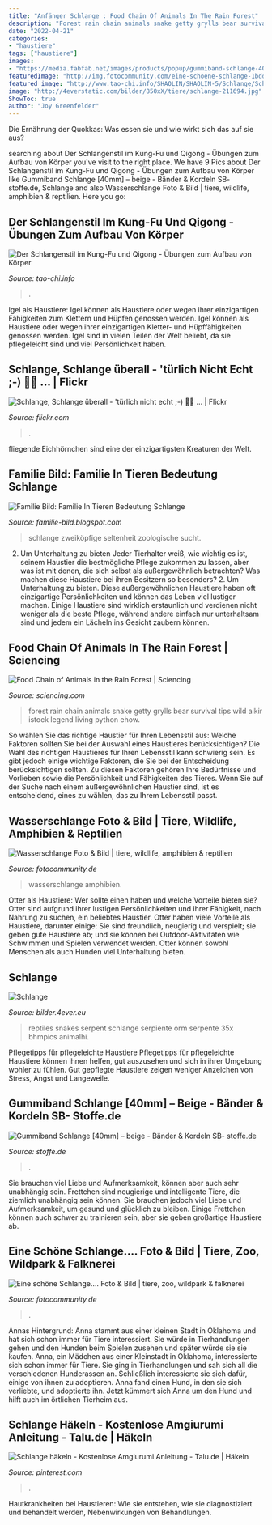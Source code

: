 ```yaml
---
title: "Anfänger Schlange : Food Chain Of Animals In The Rain Forest"
description: "Forest rain chain animals snake getty grylls bear survival tips wild alkir istock legend living python ehow"
date: "2022-04-21"
categories:
- "haustiere"
tags: ["haustiere"]
images:
- "https://media.fabfab.net/images/products/popup/gummiband-schlange-40mm-beige--888_fs2020_007_001_ZB01.jpg"
featuredImage: "http://img.fotocommunity.com/eine-schoene-schlange-1bddbe6b-2962-485f-8633-db9c0beccfba.jpg?width=1000"
featured_image: "http://www.tao-chi.info/SHAOLIN/SHAOLIN-5/Schlange/Schlange_4242-960.jpg"
image: "http://4everstatic.com/bilder/850xX/tiere/schlange-211694.jpg"
ShowToc: true
author: "Joy Greenfelder"
---
```



Die Ernährung der Quokkas: Was essen sie und wie wirkt sich das auf sie aus?

	

		
searching about Der Schlangenstil im Kung-Fu und Qigong - Übungen zum Aufbau von Körper you've visit to the right place. We have 9 Pics about Der Schlangenstil im Kung-Fu und Qigong - Übungen zum Aufbau von Körper like Gummiband Schlange [40mm] – beige - Bänder &amp; Kordeln SB- stoffe.de, Schlange and also Wasserschlange Foto &amp; Bild | tiere, wildlife, amphibien &amp; reptilien. Here you go:
		
    
## Der Schlangenstil Im Kung-Fu Und Qigong - Übungen Zum Aufbau Von Körper

<img loading=lazy src="http://www.tao-chi.info/SHAOLIN/SHAOLIN-5/Schlange/Schlange_4242-960.jpg" onerror="this.onerror=null;this.src='https://tse3.mm.bing.net/th?id=OIP.Yc2adwv5q2DrblLGIeIBngHaE8&amp;pid=15.1';" alt="Der Schlangenstil im Kung-Fu und Qigong - Übungen zum Aufbau von Körper">

_Source: tao-chi.info_

>. 

	

Igel als Haustiere: Igel können als Haustiere oder wegen ihrer einzigartigen Fähigkeiten zum Klettern und Hüpfen genossen werden.
Igel können als Haustiere oder wegen ihrer einzigartigen Kletter- und Hüpffähigkeiten genossen werden. Igel sind in vielen Teilen der Welt beliebt, da sie pflegeleicht sind und viel Persönlichkeit haben.

    
## Schlange, Schlange überall - &#039;türlich Nicht Echt ;-) 🐍🐍 … | Flickr

<img loading=lazy src="https://live.staticflickr.com/8187/29135254354_78a708a04c.jpg" onerror="this.onerror=null;this.src='https://tse1.mm.bing.net/th?id=OIP.0JsBcFeWLDKBf4nelu0TkwAAAA&amp;pid=15.1';" alt="Schlange, Schlange überall - &#039;türlich nicht echt ;-) 🐍🐍 … | Flickr">

_Source: flickr.com_

>. 

	

fliegende Eichhörnchen sind eine der einzigartigsten Kreaturen der Welt.

    
## Familie Bild: Familie In Tieren Bedeutung Schlange

<img loading=lazy src="https://i.ytimg.com/vi/srQOF3bEsQc/maxresdefault.jpg" onerror="this.onerror=null;this.src='https://tse4.mm.bing.net/th?id=OIP.cL4dB6xmvRQwYjOgNmJqjwHaEK&amp;pid=15.1';" alt="Familie Bild: Familie In Tieren Bedeutung Schlange">

_Source: familie-bild.blogspot.com_

>schlange zweiköpfige seltenheit zoologische sucht. 

	

2. Um Unterhaltung zu bieten
Jeder Tierhalter weiß, wie wichtig es ist, seinem Haustier die bestmögliche Pflege zukommen zu lassen, aber was ist mit denen, die sich selbst als außergewöhnlich betrachten? Was machen diese Haustiere bei ihren Besitzern so besonders? 2. Um Unterhaltung zu bieten. Diese außergewöhnlichen Haustiere haben oft einzigartige Persönlichkeiten und können das Leben viel lustiger machen. Einige Haustiere sind wirklich erstaunlich und verdienen nicht weniger als die beste Pflege, während andere einfach nur unterhaltsam sind und jedem ein Lächeln ins Gesicht zaubern können.

    
## Food Chain Of Animals In The Rain Forest | Sciencing

<img loading=lazy src="https://img-aws.ehowcdn.com/877x500p/s3.amazonaws.com/cme_public_images/www_ehow_com/photos.demandstudios.com/getty/article/94/177/162158631_XS.jpg" onerror="this.onerror=null;this.src='https://tse3.mm.bing.net/th?id=OIP.iTKyyUmDgKwwflVen3op5AHaEO&amp;pid=15.1';" alt="Food Chain of Animals in the Rain Forest | Sciencing">

_Source: sciencing.com_

>forest rain chain animals snake getty grylls bear survival tips wild alkir istock legend living python ehow. 

	

So wählen Sie das richtige Haustier für Ihren Lebensstil aus: Welche Faktoren sollten Sie bei der Auswahl eines Haustieres berücksichtigen?
Die Wahl des richtigen Haustieres für Ihren Lebensstil kann schwierig sein. Es gibt jedoch einige wichtige Faktoren, die Sie bei der Entscheidung berücksichtigen sollten. Zu diesen Faktoren gehören Ihre Bedürfnisse und Vorlieben sowie die Persönlichkeit und Fähigkeiten des Tieres. Wenn Sie auf der Suche nach einem außergewöhnlichen Haustier sind, ist es entscheidend, eines zu wählen, das zu Ihrem Lebensstil passt.

    
## Wasserschlange Foto &amp; Bild | Tiere, Wildlife, Amphibien &amp; Reptilien

<img loading=lazy src="https://img.fotocommunity.com/wasserschlange-ef654744-b2fd-4d0c-b441-832189748e95.jpg?width=1000" onerror="this.onerror=null;this.src='https://tse2.mm.bing.net/th?id=OIP.FRPubT8BlAWphXDMIU6dkwHaE8&amp;pid=15.1';" alt="Wasserschlange Foto &amp; Bild | tiere, wildlife, amphibien &amp; reptilien">

_Source: fotocommunity.de_

>wasserschlange amphibien. 

	

Otter als Haustiere: Wer sollte einen haben und welche Vorteile bieten sie?
Otter sind aufgrund ihrer lustigen Persönlichkeiten und ihrer Fähigkeit, nach Nahrung zu suchen, ein beliebtes Haustier. Otter haben viele Vorteile als Haustiere, darunter einige: Sie sind freundlich, neugierig und verspielt; sie geben gute Haustiere ab; und sie können bei Outdoor-Aktivitäten wie Schwimmen und Spielen verwendet werden. Otter können sowohl Menschen als auch Hunden viel Unterhaltung bieten.

    
## Schlange

<img loading=lazy src="http://4everstatic.com/bilder/850xX/tiere/schlange-211694.jpg" onerror="this.onerror=null;this.src='https://tse4.mm.bing.net/th?id=OIP.G3XOczryubrahFqAbxtulQHaFj&amp;pid=15.1';" alt="Schlange">

_Source: bilder.4ever.eu_

>reptiles snakes serpent schlange serpiente orm serpente 35x bhmpics animalhi. 

	

Pflegetipps für pflegeleichte Haustiere
Pflegetipps für pflegeleichte Haustiere können ihnen helfen, gut auszusehen und sich in ihrer Umgebung wohler zu fühlen. Gut gepflegte Haustiere zeigen weniger Anzeichen von Stress, Angst und Langeweile.

    
## Gummiband Schlange [40mm] – Beige - Bänder &amp; Kordeln SB- Stoffe.de

<img loading=lazy src="https://media.fabfab.net/images/products/popup/gummiband-schlange-40mm-beige--888_fs2020_007_001_ZB01.jpg" onerror="this.onerror=null;this.src='https://tse2.mm.bing.net/th?id=OIP.D9gkDk2ENk9_1o5riuSZvgHaHa&amp;pid=15.1';" alt="Gummiband Schlange [40mm] – beige - Bänder &amp; Kordeln SB- stoffe.de">

_Source: stoffe.de_

>. 

	

Sie brauchen viel Liebe und Aufmerksamkeit, können aber auch sehr unabhängig sein.
Frettchen sind neugierige und intelligente Tiere, die ziemlich unabhängig sein können. Sie brauchen jedoch viel Liebe und Aufmerksamkeit, um gesund und glücklich zu bleiben. Einige Frettchen können auch schwer zu trainieren sein, aber sie geben großartige Haustiere ab.

    
## Eine Schöne Schlange.... Foto &amp; Bild | Tiere, Zoo, Wildpark &amp; Falknerei

<img loading=lazy src="http://img.fotocommunity.com/eine-schoene-schlange-1bddbe6b-2962-485f-8633-db9c0beccfba.jpg?width=1000" onerror="this.onerror=null;this.src='https://tse3.mm.bing.net/th?id=OIP.3k2NCid10QNTAJad73iwugHaEp&amp;pid=15.1';" alt="Eine schöne Schlange.... Foto &amp; Bild | tiere, zoo, wildpark &amp; falknerei">

_Source: fotocommunity.de_

>. 

	

Annas Hintergrund: Anna stammt aus einer kleinen Stadt in Oklahoma und hat sich schon immer für Tiere interessiert. Sie würde in Tierhandlungen gehen und den Hunden beim Spielen zusehen und später würde sie sie kaufen.
Anna, ein Mädchen aus einer Kleinstadt in Oklahoma, interessierte sich schon immer für Tiere. Sie ging in Tierhandlungen und sah sich all die verschiedenen Hunderassen an. Schließlich interessierte sie sich dafür, einige von ihnen zu adoptieren. Anna fand einen Hund, in den sie sich verliebte, und adoptierte ihn. Jetzt kümmert sich Anna um den Hund und hilft auch im örtlichen Tierheim aus.

    
## Schlange Häkeln - Kostenlose Amgiurumi Anleitung - Talu.de | Häkeln

<img loading=lazy src="https://i.pinimg.com/736x/ec/1c/a8/ec1ca8c93678f01ba409ed7682329389.jpg" onerror="this.onerror=null;this.src='https://tse3.mm.bing.net/th?id=OIP.q9_OTuVcdn7XIZV53vBeHwHaE8&amp;pid=15.1';" alt="Schlange häkeln - Kostenlose Amgiurumi Anleitung - Talu.de | Häkeln">

_Source: pinterest.com_

>. 

	

Hautkrankheiten bei Haustieren: Wie sie entstehen, wie sie diagnostiziert und behandelt werden, Nebenwirkungen von Behandlungen.

